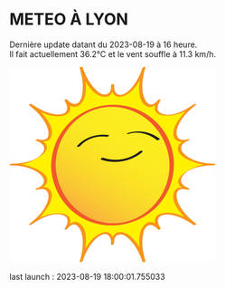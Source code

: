 # METEO À LYON

Dernière update datant du 2023-08-19 à 16 heure.  
Il fait actuellement 36.2°C et le vent souffle à 11.3 km/h.      

![](./.github/sun.png)

last launch : 2023-08-19 18:00:01.755033
